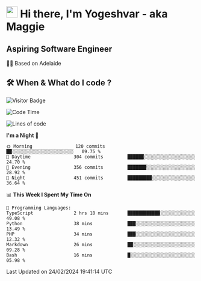 <h1><img src="https://emojis.slackmojis.com/emojis/images/1531849430/4246/blob-sunglasses.gif?1531849430" width="30"/> Hi there, I'm Yogeshvar - aka Maggie</h1>

## Aspiring Software Engineer
🏂🏻  Based on Adelaide 

## 🛠 When & What do I code ?  

![Visitor Badge](https://visitor-badge.feriirawann.repl.co?username=yogeshvar&repo=yogeshvar&label=Visitors&style=plastic&color=%23457BFF&contentType=svg)

<!--START_SECTION:waka-->
![Code Time](http://img.shields.io/badge/Code%20Time-2%2C703%20hrs%2045%20mins-blue)

![Lines of code](https://img.shields.io/badge/From%20Hello%20World%20I%27ve%20Written-4.1%20million%20lines%20of%20code-blue)

**I'm a Night 🦉** 

```text
🌞 Morning                120 commits         ██░░░░░░░░░░░░░░░░░░░░░░░   09.75 % 
🌆 Daytime                304 commits         ██████░░░░░░░░░░░░░░░░░░░   24.70 % 
🌃 Evening                356 commits         ███████░░░░░░░░░░░░░░░░░░   28.92 % 
🌙 Night                  451 commits         █████████░░░░░░░░░░░░░░░░   36.64 % 
```


📊 **This Week I Spent My Time On** 

```text
💬 Programming Languages: 
TypeScript               2 hrs 18 mins       ████████████░░░░░░░░░░░░░   49.08 % 
Python                   38 mins             ███░░░░░░░░░░░░░░░░░░░░░░   13.49 % 
PHP                      34 mins             ███░░░░░░░░░░░░░░░░░░░░░░   12.32 % 
Markdown                 26 mins             ██░░░░░░░░░░░░░░░░░░░░░░░   09.28 % 
Bash                     16 mins             █░░░░░░░░░░░░░░░░░░░░░░░░   05.98 % 
```


 Last Updated on 24/02/2024 19:41:14 UTC
<!--END_SECTION:waka-->
